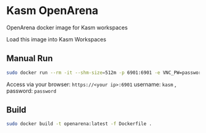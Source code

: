 # Kasm OpenArena
OpenArena docker image for Kasm workspaces

Load this image into Kasm Workspaces

## Manual Run

```bash
sudo docker run --rm -it --shm-size=512m -p 6901:6901 -e VNC_PW=password ghcr.io/sullyschoice/kasm-openarena:latest
```

Access via your browser: `https://<your ip>:6901` username: `kasm` , password: `password`

## Build
```bash
sudo docker build -t openarena:latest -f Dockerfile .
```